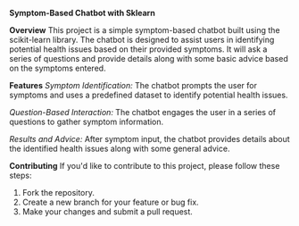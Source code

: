 **Symptom-Based Chatbot with Sklearn**

**Overview**
This project is a simple symptom-based chatbot built using the scikit-learn library. The chatbot is designed to assist users in identifying potential health issues based on their provided symptoms. It will ask a series of questions and provide details along with some basic advice based on the symptoms entered.

**Features**
_Symptom Identification:_ The chatbot prompts the user for symptoms and uses a predefined dataset to identify potential health issues.

_Question-Based Interaction:_ The chatbot engages the user in a series of questions to gather symptom information.

_Results and Advice:_ After symptom input, the chatbot provides details about the identified health issues along with some general advice.

**Contributing**
If you'd like to contribute to this project, please follow these steps:

1. Fork the repository.
2. Create a new branch for your feature or bug fix.
3. Make your changes and submit a pull request.
